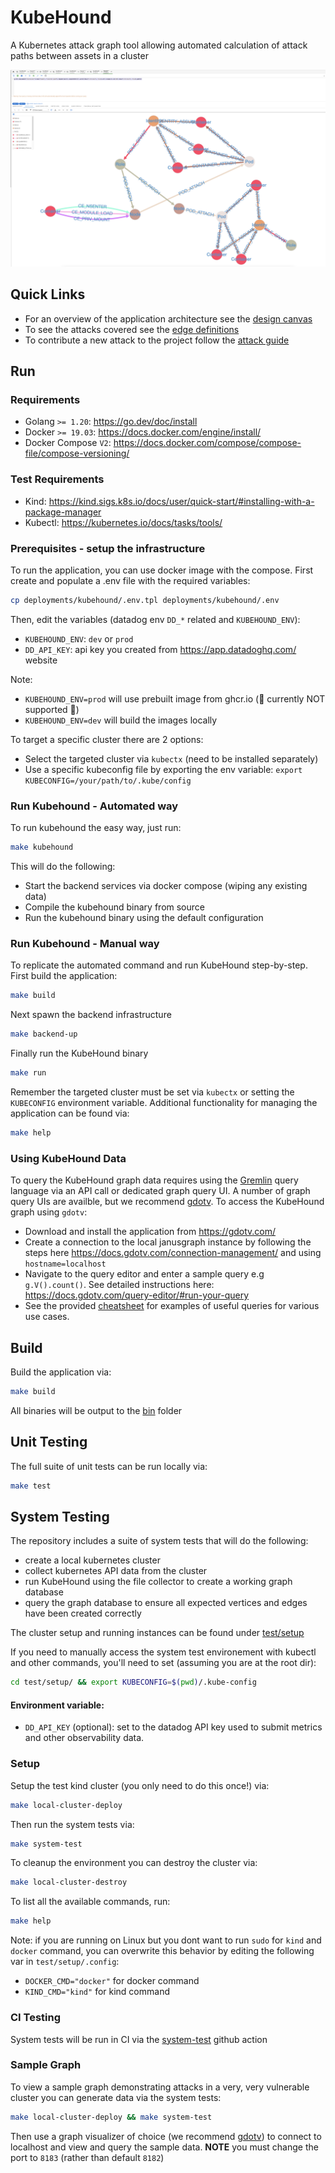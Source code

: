 # KubeHound

A Kubernetes attack graph tool allowing automated calculation of attack paths between assets in a cluster

![Example Path](./docs/images/example-graph.png)

## Quick Links

+ For an overview of the application architecture see the [design canvas](./docs/application/Architecture.excalidraw)
+ To see the attacks covered see the [edge definitions](./docs/edges/)
+ To contribute a new attack to the project follow the [attack guide](./docs/ATTACKS.md)

## Run

### Requirements

+ Golang `>= 1.20`: https://go.dev/doc/install
+ Docker `>= 19.03`: https://docs.docker.com/engine/install/
+ Docker Compose `V2`: https://docs.docker.com/compose/compose-file/compose-versioning/

### Test Requirements

+ Kind: https://kind.sigs.k8s.io/docs/user/quick-start/#installing-with-a-package-manager
+ Kubectl: https://kubernetes.io/docs/tasks/tools/

### Prerequisites - setup the infrastructure

To run the application, you can use docker image with the compose. First create and populate a .env file with the required variables:

```bash
cp deployments/kubehound/.env.tpl deployments/kubehound/.env
```
Then, edit the variables (datadog env `DD_*` related and `KUBEHOUND_ENV`):

* `KUBEHOUND_ENV`: `dev` or `prod`
* `DD_API_KEY`: api key you created from https://app.datadoghq.com/ website

Note:
* `KUBEHOUND_ENV=prod` will use prebuilt image from ghcr.io (:rotating_light: currently NOT supported :rotating_light:)
* `KUBEHOUND_ENV=dev` will build the images locally

To target a specific cluster there are 2 options:
* Select the targeted cluster via `kubectx` (need to be installed separately)     
* Use a specific kubeconfig file by exporting the env variable: `export KUBECONFIG=/your/path/to/.kube/config`

### Run Kubehound - Automated way

To run kubehound the easy way, just run:

```bash
make kubehound
```

This will do the following:
* Start the backend services via docker compose (wiping any existing data)
* Compile the kubehound binary from source
* Run the kubehound binary using the default configuration

### Run Kubehound - Manual way

To replicate the automated command and run KubeHound step-by-step. First build the application:

```bash
make build
```

Next spawn the backend infrastructure

```bash
make backend-up
```

Finally run the KubeHound binary

```bash
make run
```

Remember the targeted cluster must be set via `kubectx` or setting the `KUBECONFIG` environment variable. Additional functionality for managing the application can be found via:

```bash
make help
```

### Using KubeHound Data

To query the KubeHound graph data requires using the [Gremlin](https://tinkerpop.apache.org/gremlin.html) query language via an API call or dedicated graph query UI. A number of graph query UIs are availble, but we recommend [gdotv](https://gdotv.com/). To access the KubeHound graph using `gdotv`:

+ Download and install the application from https://gdotv.com/
+ Create a connection to the local janusgraph instance by following the steps here https://docs.gdotv.com/connection-management/ and using `hostname=localhost`
+ Navigate to the query editor and enter a sample query e.g `g.V().count()`. See detailed instructions here: https://docs.gdotv.com/query-editor/#run-your-query
+ See the provided [cheatsheet](./pkg/kubehound/graph/CHEATSHEET.md) for examples of useful queries for various use cases.


## Build

Build the application via:

```bash
make build
```

All binaries will be output to the [bin](./bin/) folder

## Unit Testing

The full suite of unit tests can be run locally via:

```bash
make test
```

## System Testing

The repository includes a suite of system tests that will do the following:
+ create a local kubernetes cluster
+ collect kubernetes API data from the cluster
+ run KubeHound using the file collector to create a working graph database
+ query the graph database to ensure all expected vertices and edges have been created correctly

The cluster setup and running instances can be found under [test/setup](./test/setup/)

If you need to manually access the system test environement with kubectl and other commands, you'll need to set (assuming you are at the root dir):
```bash
cd test/setup/ && export KUBECONFIG=$(pwd)/.kube-config
```

#### Environment variable:
- `DD_API_KEY` (optional): set to the datadog API key used to submit metrics and other observability data.

### Setup

Setup the test kind cluster (you only need to do this once!) via:

```bash
make local-cluster-deploy
```

Then run the system tests via:

```bash
make system-test
```

To cleanup the environment you can destroy the cluster via:

```bash
make local-cluster-destroy
```

To list all the available commands, run:

```bash
make help
```

Note: if you are running on Linux but you dont want to run `sudo` for `kind` and `docker` command, you can overwrite this behavior by editing the following var in `test/setup/.config`:
* `DOCKER_CMD="docker"` for docker command
* `KIND_CMD="kind"` for kind command 

### CI Testing

System tests will be run in CI via the [system-test](./.github/workflows/system-test.yml) github action 

### Sample Graph

To view a sample graph demonstrating attacks in a very, very vulnerable cluster you can generate data via the system tests:

```bash
make local-cluster-deploy && make system-test
```

Then use a graph visualizer of choice (we recommend [gdotv](https://gdotv.com/)) to connect to localhost and view and query the sample data. **NOTE** you must change the port to `8183` (rather than default `8182`)

